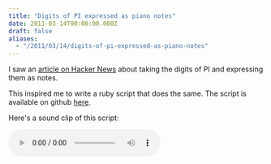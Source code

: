 ```yaml
---
title: "Digits of PI expressed as piano notes"
date: 2011-03-14T00:00:00.000Z
draft: false
aliases:
  - "/2011/03/14/digits-of-pi-expressed-as-piano-notes"
---
```

I saw an [article on Hacker News](http://apps.ycombinator.com/item?id=2318159) about taking the digits of PI and expressing them as notes.

This inspired me to write a ruby script that does the same. The script is available on github [here](https://github.com/AndrewVos/pi-notes).

Here's a sound clip of this script:

<audio autobuffer='autobuffer' controls='controls' preload='auto'>
  <source src='/pi-notes.mp3'></source>
  <source src='/pi-notes.ogg'></source>
</audio>
